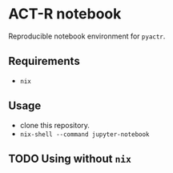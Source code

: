 # ACT-R notebook

Reproducible notebook environment for `pyactr`.

## Requirements

- `nix`

## Usage

- clone this repository.
- `nix-shell --command jupyter-notebook`

## TODO Using without `nix`

